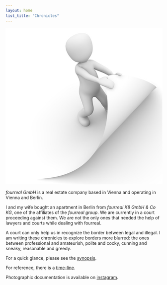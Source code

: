 ```yaml
---
layout: home
list_title: "Chronicles"
---
```


![cover](/assets/covers/browse-1019762_640.jpg)

_fourreal GmbH_ is a real estate company based in Vienna and operating in
Vienna and Berlin.

I and my wife bought an apartment in Berlin from _fourreal K8 GmbH &
Co KG_, one of the affiliates of the _fourreal group_.  We are
currently in a court proceeding against them.  We are not the only
ones that needed the help of lawyers and courts while dealing with
fourreal.

A court can only help us in recognize the border between legal and
illegal.  I am writing these chronicles to explore borders more
blurred: the ones between professional and amateurish, polite and
cocky, cunning and sneaky, reasonable and greedy.

For a quick glance, please see the [synopsis].

For reference, there is a [time-line](timeline).

Photographic documentation is available
on [instagram](https://instagram.com/k8_mb).

[synopsis]: synopsis.html
